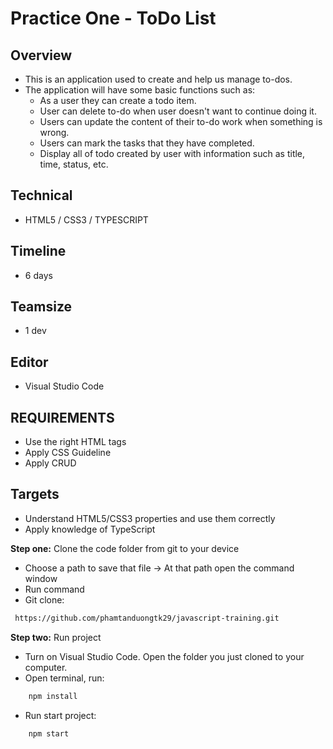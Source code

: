 # Practice One - ToDo List

## Overview

-   This is an application used to create and help us manage to-dos.
-   The application will have some basic functions such as:
    -   As a user they can create a todo item.
    -   User can delete to-do when user doesn't want to continue doing it.
    -   Users can update the content of their to-do work when something is wrong.
    -   Users can mark the tasks that they have completed.
    -   Display all of todo created by user with information such as title, time, status, etc.

## Technical

-   HTML5 / CSS3 / TYPESCRIPT

## Timeline

-   6 days

## Teamsize

-   1 dev

## Editor

-   Visual Studio Code

## REQUIREMENTS

-   Use the right HTML tags
-   Apply CSS Guideline
-   Apply CRUD

## Targets

-   Understand HTML5/CSS3 properties and use them correctly
-   Apply knowledge of TypeScript

**Step one:** Clone the code folder from git to your device

-   Choose a path to save that file -> At that path open the command window
-   Run command
-   Git clone:

```bash
 https://github.com/phamtanduongtk29/javascript-training.git
```

**Step two:** Run project

-   Turn on Visual Studio Code. Open the folder you just cloned to your computer.
-   Open terminal, run:

```bash
    npm install
```

-   Run start project:

```bash
    npm start
```
